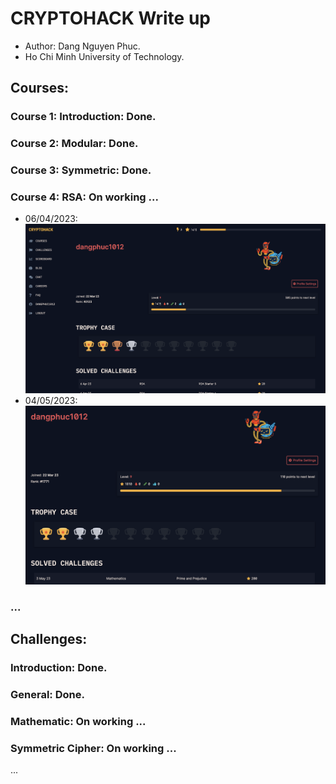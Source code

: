 # CRYPTOHACK Write up
* Author: Dang Nguyen Phuc.
* Ho Chi Minh University of Technology.
## Courses: 
### Course 1: Introduction: Done.
### Course 2: Modular: Done.
### Course 3: Symmetric: Done.
### Course 4: RSA: On working ...
* 06/04/2023:
![alt text](img/progress_0.png)
* 04/05/2023:
![alt text](img/pr1.png)
### ...

## Challenges:
### Introduction: Done.
### General: Done.
### Mathematic: On working ...
### Symmetric Cipher: On working ...
...
